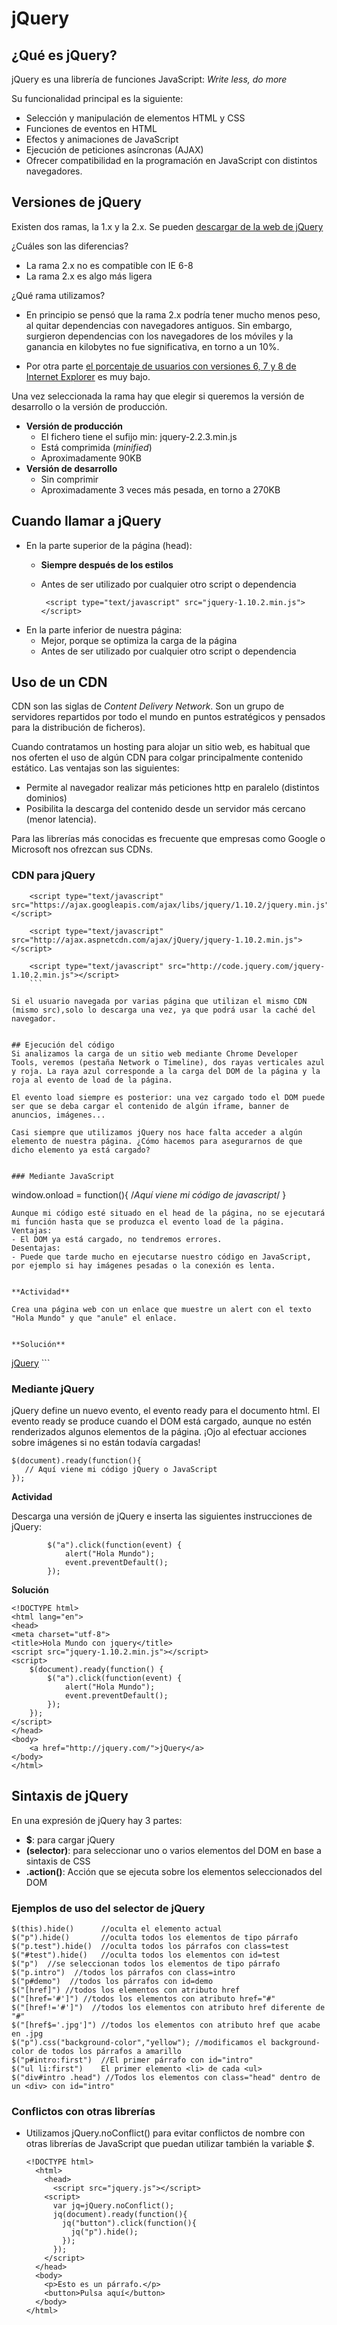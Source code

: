 
# jQuery



## ¿Qué es jQuery?

jQuery es una librería de funciones JavaScript: *Write less, do more* 

Su funcionalidad principal es la siguiente:
- Selección y manipulación de elementos HTML y CSS
- Funciones de eventos en HTML
- Efectos y animaciones de JavaScript
- Ejecución de peticiones asíncronas (AJAX)
- Ofrecer compatibilidad en la programación en JavaScript con distintos navegadores.


## Versiones de jQuery
Existen dos ramas, la 1.x y la 2.x. Se pueden [descargar de la web de jQuery](http://www.jquery.com/download) 

¿Cuáles son las diferencias? 

- La rama 2.x no es compatible con IE 6-8
- La rama 2.x es algo más ligera


¿Qué rama utilizamos?

- En principio se pensó que la rama 2.x podría tener mucho menos peso, al quitar dependencias con navegadores antiguos. Sin embargo, surgieron dependencias con los navegadores de los móviles y la ganancia en kilobytes no fue significativa, en torno a un 10%.

- Por otra parte [el porcentaje de usuarios con versiones 6, 7 y 8 de Internet Explorer](http://gs.statcounter.com/) es muy bajo.


Una vez seleccionada la rama hay que elegir si queremos la versión de desarrollo o la versión de producción.

- **Versión de producción**
  - El fichero tiene el sufijo min: jquery-2.2.3.min.js
  - Está comprimida (*minified*)
  - Aproximadamente 90KB
- **Versión de desarrollo**
  - Sin comprimir
  - Aproximadamente 3 veces más pesada, en torno a 270KB


## Cuando llamar a jQuery
- En la parte superior de la página (head):
  - **Siempre después de los estilos**
  - Antes de ser utilizado por cualquier otro script o dependencia
  
    ```	<script type="text/javascript" src="jquery-1.10.2.min.js"></script>```   
- En la parte inferior de nuestra página:
  - Mejor, porque se optimiza la carga de la página
  - Antes de ser utilizado por cualquier otro script o dependencia


## Uso de un CDN
CDN son las siglas de *Content Delivery Network*. Son un grupo de servidores repartidos por todo el mundo en puntos estratégicos y pensados para la distribución de ficheros).

Cuando contratamos un hosting para alojar un sitio web, es habitual que nos oferten el uso de algún CDN para colgar principalmente contenido estático. Las ventajas son las siguientes:
- Permite al navegador realizar más peticiones http en paralelo (distintos dominios)
- Posibilita la descarga del contenido desde un servidor más cercano (menor latencia).

Para las librerías más conocidas es frecuente que empresas como Google o Microsoft nos ofrezcan sus CDNs.

### CDN para jQuery

```	
    <script type="text/javascript" src="https://ajax.googleapis.com/ajax/libs/jquery/1.10.2/jquery.min.js"></script>

	<script type="text/javascript" src="http://ajax.aspnetcdn.com/ajax/jQuery/jquery-1.10.2.min.js"></script>
    
	<script type="text/javascript" src="http://code.jquery.com/jquery-1.10.2.min.js"></script>
    ```

Si el usuario navegada por varias página que utilizan el mismo CDN (mismo src),solo lo descarga una vez, ya que podrá usar la caché del navegador.


## Ejecución del código
Si analizamos la carga de un sitio web mediante Chrome Developer Tools, veremos (pestaña Network o Timeline), dos rayas verticales azul y roja. La raya azul corresponde a la carga del DOM de la página y la roja al evento de load de la página.

El evento load siempre es posterior: una vez cargado todo el DOM puede ser que se deba cargar el contenido de algún iframe, banner de anuncios, imágenes...

Casi siempre que utilizamos jQuery nos hace falta acceder a algún elemento de nuestra página. ¿Cómo hacemos para asegurarnos de que dicho elemento ya está cargado?


### Mediante JavaScript
```
window.onload = function(){ /*Aquí viene mi código de javascript*/ }
```
Aunque mi código esté situado en el head de la página, no se ejecutará mi función hasta que se produzca el evento load de la página.
Ventajas:
- El DOM ya está cargado, no tendremos errores.
Desentajas:
- Puede que tarde mucho en ejecutarse nuestro código en JavaScript, por ejemplo si hay imágenes pesadas o la conexión es lenta.


**Actividad**

Crea una página web con un enlace que muestre un alert con el texto "Hola Mundo" y que "anule" el enlace.


**Solución**
``` 
<!DOCTYPE html>
 <html>
 <head>
   <meta charset="utf-8">
   <title>Hola Mundo en javaScript</title>
   <script type="text/javascript">
   window.onload = function() { 
   		document.getElementById("holamundo").onclick = holaMundo;
   }
   function holaMundo()
   {
	   alert ("Hola Mundo");
	   return false;
   }
   </script>
 </head>
 <body>
   <a id="holamundo" href="http://jquery.com/">jQuery</a>
 </body>
 </html>
```


### Mediante jQuery
jQuery define un nuevo evento, el evento ready para el documento html. El evento ready se produce cuando el DOM está cargado, aunque no estén renderizados algunos elementos de la página. ¡Ojo al efectuar acciones sobre imágenes si no están todavía cargadas!

```
$(document).ready(function(){
   // Aquí viene mi código jQuery o JavaScript
});
```


**Actividad**

Descarga una versión de jQuery e inserta las siguientes instrucciones de jQuery:
```
		$("a").click(function(event) {
			alert("Hola Mundo");
			event.preventDefault();
		});
```


**Solución**
```
<!DOCTYPE html>
<html lang="en">
<head>
<meta charset="utf-8">
<title>Hola Mundo con jquery</title>
<script src="jquery-1.10.2.min.js"></script>
<script>
	$(document).ready(function() {
		$("a").click(function(event) {
			alert("Hola Mundo");
			event.preventDefault();
		});
	});
</script>
</head>
<body>
	<a href="http://jquery.com/">jQuery</a>
</body>
</html>
```



## Sintaxis de jQuery
En una expresión de jQuery hay 3 partes:
- **$**: para cargar jQuery
- **(selector)**: para seleccionar uno o varios elementos del DOM en base a sintaxis de CSS
- **.action()**: Acción que se ejecuta sobre los elementos seleccionados del DOM


### Ejemplos de uso del selector de jQuery
```
$(this).hide() 		//oculta el elemento actual
$("p").hide() 		//oculta todos los elementos de tipo párrafo
$("p.test").hide() 	//oculta todos los párrafos con class=test
$("#test").hide() 	//oculta todos los elementos con id=test
$("p")  //se seleccionan todos los elementos de tipo párrafo
$("p.intro")  //todos los párrafos con class=intro
$("p#demo")  //todos los párrafos con id=demo
$("[href]") //todos los elementos con atributo href
$("[href='#']") //todos los elementos con atributo href="#"
$("[href!='#']")  //todos los elementos con atributo href diferente de "#"
$("[href$='.jpg']") //todos los elementos con atributo href que acabe en .jpg
$("p").css("background-color","yellow"); //modificamos el background-color de todos los párrafos a amarillo
$("p#intro:first") 	//El primer párrafo con id="intro"
$("ul li:first") 	El primer elemento <li> de cada <ul>
$("div#intro .head") //Todos los elementos con class="head" dentro de un <div> con id="intro"
```


### Conflictos con otras librerías
* Utilizamos jQuery.noConflict() para evitar conflictos de nombre con otras librerías de JavaScript que puedan utilizar también la variable *$*.

  ```
  <!DOCTYPE html>
    <html>
      <head>
        <script src="jquery.js"></script>
      <script>
        var jq=jQuery.noConflict();
        jq(document).ready(function(){
          jq("button").click(function(){
            jq("p").hide();
          });
        });
      </script>
    </head>
    <body>
      <p>Esto es un párrafo.</p>
      <button>Pulsa aquí</button>
    </body>
  </html>

  ```


